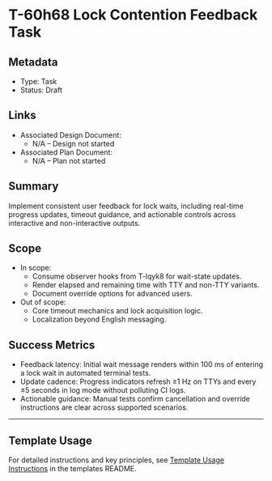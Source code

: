 # T-60h68 Lock Contention Feedback Task

## Metadata

- Type: Task
- Status: Draft
  <!-- Draft: Under discussion | In Progress: Actively working | Complete: Code complete | Cancelled: Work intentionally halted -->

## Links

- Associated Design Document:
  - N/A – Design not started
- Associated Plan Document:
  - N/A – Plan not started

## Summary

Implement consistent user feedback for lock waits, including real-time progress updates, timeout guidance, and actionable controls across interactive and non-interactive outputs.

## Scope

- In scope:
  - Consume observer hooks from T-lqyk8 for wait-state updates.
  - Render elapsed and remaining time with TTY and non-TTY variants.
  - Document override options for advanced users.
- Out of scope:
  - Core timeout mechanics and lock acquisition logic.
  - Localization beyond English messaging.

## Success Metrics

- Feedback latency: Initial wait message renders within 100 ms of entering a lock wait in automated terminal tests.
- Update cadence: Progress indicators refresh ≥1 Hz on TTYs and every ≤5 seconds in log mode without polluting CI logs.
- Actionable guidance: Manual tests confirm cancellation and override instructions are clear across supported scenarios.

---

## Template Usage

For detailed instructions and key principles, see [Template Usage Instructions](../../templates/README.md#task-template-taskmd) in the templates README.
